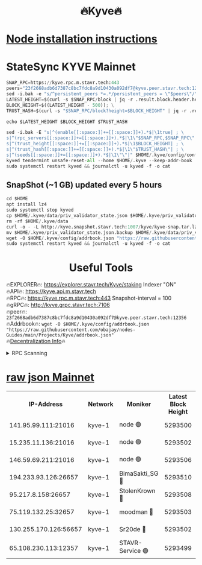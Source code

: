 <h1 align="center"> 🔥Kyve🔥</h1>

[Node installation instructions](https://github.com/obajay/nodes-Guides/tree/main/Projects/Kyve)
=
# StateSync KYVE Mainnet
```python
SNAP_RPC=https://kyve.rpc.m.stavr.tech:443
peers="23f2668adb6d7387c8bc7fdc8a9d10430a092df7@kyve.peer.stavr.tech:12356"
sed -i.bak -e "s/^persistent_peers *=.*/persistent_peers = \"$peers\"/" $HOME/.kyve/config/config.toml
LATEST_HEIGHT=$(curl -s $SNAP_RPC/block | jq -r .result.block.header.height); \
BLOCK_HEIGHT=$((LATEST_HEIGHT - 500)); \
TRUST_HASH=$(curl -s "$SNAP_RPC/block?height=$BLOCK_HEIGHT" | jq -r .result.block_id.hash)

echo $LATEST_HEIGHT $BLOCK_HEIGHT $TRUST_HASH

sed -i.bak -E "s|^(enable[[:space:]]+=[[:space:]]+).*$|\1true| ; \
s|^(rpc_servers[[:space:]]+=[[:space:]]+).*$|\1\"$SNAP_RPC,$SNAP_RPC\"| ; \
s|^(trust_height[[:space:]]+=[[:space:]]+).*$|\1$BLOCK_HEIGHT| ; \
s|^(trust_hash[[:space:]]+=[[:space:]]+).*$|\1\"$TRUST_HASH\"| ; \
s|^(seeds[[:space:]]+=[[:space:]]+).*$|\1\"\"|" $HOME/.kyve/config/config.toml
kyved tendermint unsafe-reset-all --home $HOME/.kyve --keep-addr-book
sudo systemctl restart kyved && journalctl -u kyved -f -o cat
```

## SnapShot (~1 GB) updated every 5 hours
```python
cd $HOME
apt install lz4
sudo systemctl stop kyved
cp $HOME/.kyve/data/priv_validator_state.json $HOME/.kyve/priv_validator_state.json.backup
rm -rf $HOME/.kyve/data
curl -o - -L http://kyve.snapshot.stavr.tech:1007/kyve/kyve-snap.tar.lz4 | lz4 -c -d - | tar -x -C $HOME/.kyve --strip-components 2
mv $HOME/.kyve/priv_validator_state.json.backup $HOME/.kyve/data/priv_validator_state.json
wget -O $HOME/.kyve/config/addrbook.json "https://raw.githubusercontent.com/obajay/nodes-Guides/main/Projects/Kyve/addrbook.json"
sudo systemctl restart kyved && journalctl -u kyved -f -o cat
```

<h1 align="center"> Useful Tools</h1>

🔥EXPLORER🔥:     https://explorer.stavr.tech/Kyve/staking        Indexer "ON" \
🔥API🔥: 			 		https://kyve.api.m.stavr.tech \
🔥RPC🔥:          https://kyve.rpc.m.stavr.tech:443	              Snapshot-interval = 100 \
🔥gRPC🔥:         http://kyve.grpc.stavr.tech:7106 \
🔥peer🔥:					`23f2668adb6d7387c8bc7fdc8a9d10430a092df7@kyve.peer.stavr.tech:12356` \
🔥Addrbook🔥:    ```wget -O $HOME/.kyve/config/addrbook.json "https://raw.githubusercontent.com/obajay/nodes-Guides/main/Projects/Kyve/addrbook.json"``` \
🔥[Decentralization Info](https://github.com/obajay/StateSync-snapshots/tree/main/Projects/Kyve/Decentralization)🔥

<details>
<summary>RPC Scanning</summary>

<h2 align="center"> We scan nodes in real time every 4 hours. And we provide the final result of RPC endpoints.
We cannot influence the operation of these nodes in any way. </h2>


```python
If Voting Power is higher than 0 --> then the Node is a validator of the network and may be subject to attack and be a potential threat to the chain.
```
```python
We marked such validators with a red symbol
```

</details>

[raw json Mainnet](https://rpc-check.kyvem.stavr.tech/kyvem/rpc-kyvem-result.json)
=



<table><tr><th>IP-Address</th><th>Network</th><th>Moniker</th><th>Latest Block Height</th><th>Earliest Block Height</th><th>Catching Up</th><th>Tx Index</th><th>Voting Power</th><th>Scan Time</th></tr><tr><td>141.95.99.111:21016</td><td>kyve-1</td><td>node 🟢</td><td>5293500</td><td>1</td><td>False</td><td>off</td><td>0</td><td>2024-03-10T03:01:45.608753492UTC</td></tr><tr><td>15.235.11.136:21016</td><td>kyve-1</td><td>node 🟢</td><td>5293502</td><td>1</td><td>False</td><td>off</td><td>0</td><td>2024-03-10T03:01:58.518286921UTC</td></tr><tr><td>146.59.69.211:21016</td><td>kyve-1</td><td>node 🟢</td><td>5293506</td><td>1</td><td>False</td><td>off</td><td>0</td><td>2024-03-10T03:02:18.061998550UTC</td></tr><tr><td>194.233.93.126:26657</td><td>kyve-1</td><td>BimaSakti_SG 🔴</td><td>5293510</td><td>2646001</td><td>False</td><td>off</td><td>651</td><td>2024-03-10T03:02:45.959510010UTC</td></tr><tr><td>95.217.8.158:26657</td><td>kyve-1</td><td>StolenKrown 🔴</td><td>5293508</td><td>5193501</td><td>False</td><td>on</td><td>2499</td><td>2024-03-10T03:02:34.848098082UTC</td></tr><tr><td>75.119.132.25:32657</td><td>kyve-1</td><td>moodman 🔴</td><td>5293503</td><td>5193503</td><td>False</td><td>off</td><td>6865</td><td>2024-03-10T03:02:01.447326536UTC</td></tr><tr><td>130.255.170.126:56657</td><td>kyve-1</td><td>Sr20de 🔴</td><td>5293502</td><td>5217201</td><td>False</td><td>off</td><td>5969</td><td>2024-03-10T03:01:58.919743253UTC</td></tr><tr><td>65.108.230.113:12357</td><td>kyve-1</td><td>STAVR-Service 🟢</td><td>5293499</td><td>5290701</td><td>False</td><td>on</td><td>0</td><td>2024-03-10T03:01:39.259789801UTC</td></tr></table>
